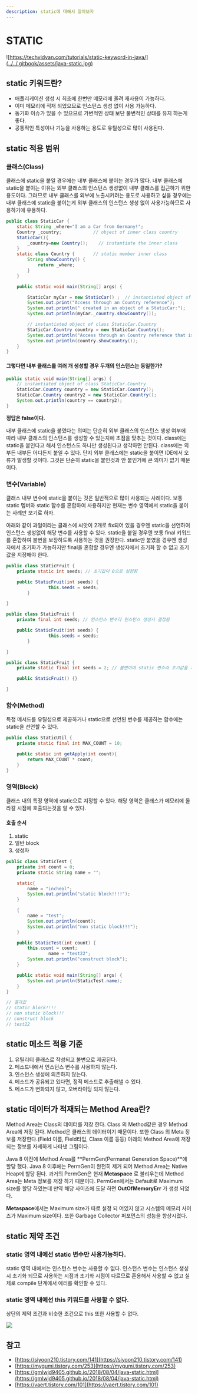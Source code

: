 ```yaml
---
description: static에 대해서 알아보자
---
```


# STATIC

![https://techvidvan.com/tutorials/static-keyword-in-java/](../../.gitbook/assets/java-static.jpg)

## static 키워드란?

* 애플리케이션 생성 시 최초에 한번만 메모리에 올려 재사용이 가능하다.
* 이미 메모리에 적재 되었으므로 인스턴스 생성 없이 사용 가능하다.
* 동기화 이슈가 있을 수 있으므로 가변적인 상태 보단 불변적인 상태를 유지 하는게 좋다.
* 공통적인 특성이나 기능을 사용하는 용도로 유틸성으로 많이 사용된다.

## static 적용 범위

### 클래스\(Class\)

클래스에 static을 붙일 경우에는 내부 클래스에 붙이는 경우가 많다. 내부 클래스에 static을 붙이는 이유는 외부 클래스의 인스턴스 생성없이 내부 클래스를 접근하기 위한 용도이다. 그러므로 내부 클래스를 외부에 노출시키려는 용도로 사용하고 싶을 경우에는 내부 클래스에 static을 붙이는게 외부 클래스의 인스턴스 생성 없이 사용가능하므로 사용하기에 유용하다.

```java
public class StaticCar {
    static String _where="I am a Car from Germany!";
    Country _country;            // object of inner class country
    StaticCar(){
        _country=new Country();    // instantiate the inner class
    }
    static class Country {       // static member inner class
        String showCountry() {
            return _where;
        }
    }

    public static void main(String[] args) {

        StaticCar myCar = new StaticCar() ;  // instantiated object of class StaticCar
        System.out.print("Access through an Country reference");
        System.out.println(" created in an object of a StaticCar:");
        System.out.println(myCar._country.showCountry());

        // instantiated object of class StaticCar.Country
        StaticCar.Country country = new StaticCar.Country();
        System.out.println("Access through an Country reference that is local:");
        System.out.println(country.showCountry());
    }
}
```

#### 그렇다면 내부 클래스를 여러 개 생성할 경우 두개의 인스턴스는 동일한가?

```java
public static void main(String[] args) {
    // instantiated object of class StaticCar.Country
    StaticCar.Country country = new StaticCar.Country();
    StaticCar.Country country2 = new StaticCar.Country();
    System.out.println(country == country2);
}
```

**정답은 false이다.**

내부 클래스에 static을 붙였다는 의미는 단순히 외부 클래스의 인스턴스 생성 여부에 따라 내부 클래스의 인스턴스를 생성할 수 있는지에 초점을 맞추는 것이다. class에는 static을 붙인다고 해서 인스턴스도 하나만 생성된다고 생각하면 안된다. class에는 외부든 내부든 어디든지 붙일 수 있다. 단지 외부 클래스에는 static을 붙이면 IDE에서 오류가 발생할 것이다. 그것은 단순히 static을 붙인것과 안 붙인거에 큰 의미가 없기 때문이다.

### 변수\(Variable\)

클래스 내부 변수에 static을 붙이는 것은 일반적으로 많이 사용되는 사례이다. 보통 static 멤버와 static 함수를 혼합하여 사용하지만 현재는 변수 영역에서 static을 붙이는 사례만 보기로 하자.

아래와 같이 과일이라는 클래스에 씨앗이 2개로 fix되어 있을 경우엔 static을 선언하여 인스턴스 생성없이 해당 변수를 사용할 수 있다. static을 붙일 경우엔 보통 final 키워드를 혼합하여 불변을 보장하도록 사용하는 것을 권장한다. static만 붙였을 경우엔 생성자에서 초기화가 가능하지만 final을 혼합할 경우엔 생성자에서 초기화 할 수 없고 초기값을 지정해야 한다.

```java
public class StaticFruit {
    private static int seeds; // 초기값이 0으로 설정됨

    public StaticFruit(int seeds) {
				this.seeds = seeds;
		}

}

public class StaticFruit {
    private final int seeds; // 인스턴스 변수라 인스턴스 생성시 결정됨

    public StaticFruit(int seeds) {
				this.seeds = seeds;
		}

}

public class StaticFruit {
    private static final int seeds = 2; // 불변이며 static 변수라 초기값을 지정해 주어야 한다. 

    public StaticFruit() {}

}
```

### 함수\(Method\)

특정 메서드를 유틸성으로 제공하거나 static으로 선언된 변수를 제공하는 함수에는 static을 선언할 수 있다.

```java
public class StaticUtil {
    private static final int MAX_COUNT = 10;

    public static int getApply(int count){
        return MAX_COUNT * count;
    }
}
```

### 영역\(Block\)

클래스 내의 특정 영역에 static으로 지정할 수 있다. 해당 영역은 클래스가 메모리에 올라갈 시점에 호출되는것을 알 수 있다.

#### 호출 순서

1. static
2. 일반 block
3. 생성자

```java
public class StaticTest {
    private int count = 0;
    private static String name = "";

    static{
        name = "incheol";
        System.out.println("static block!!!!");
    }

    {
        name = "test";
        System.out.println(count);
        System.out.println("non static block!!!");
    }

    public StaticTest(int count) {
        this.count = count;
				name = "test22";
        System.out.println("construct block");
    }

    public static void main(String[] args) {
        System.out.println(StaticTest.name);
    }
}

// 결과값
// static block!!!!
// non static block!!!
// construct block
// test22
```

## static 메소드 적용 기준

1. 유틸리티 클래스로 작성되고 불변으로 제공된다.
2. 메소드내에서 인스턴스 변수를 사용하지 않는다.
3. 인스턴스 생성에 의존하지 않는다.
4. 메소드가 공유되고 있다면, 정적 메소드로 추출해낼 수 있다.
5. 메소드가 변화되지 않고, 오버라이딩 되지 않는다.

## static 데이터가 적재되는 Method Area란?

Method Area는 Class의 데이터를 저장 한다. Class 의 Method같은 경우 Method Area에 저장 된다. Method은 클래스의 데이터이기 때문이다. 또한 Class 의 Meta 정보를 저장한다.\(Field 이름, Field타입, Class 이름 등등\) 아래의 Method Area에 저장되는 정보를 자세하게 나타낸 그림이다.

Java 8 이전에 Method Area를 \*\*PermGen\(Permanat Generation Space\)\*\*에 할당 했다. Java 8 이후에는 PermGen이 완전히 제거 되어 Method Area는 Native Heap에 할당 된다. 과거의 PermGen은 현재 **Metaspace** 로 불리우는데 Method Area는 Meta 정보를 저장 하기 때문이다. PermGen에서는 Default로 Maximum size를 할당 하였는데 만약 해당 사이즈에 도달 하면 **OutOfMemoryErr** 가 생성 되었다.

**Metaspace**에서는 Maximum size가 따로 설정 되 어있지 않고 시스템의 메모리 사이즈가 Maximum size이다. 또한 Garbage Collector 퍼포먼스의 성능을 향상시켰다.

## static 제약 조건

### static 영역 내에선 static 변수만 사용가능하다.

static 영역 내에서는 인스턴스 변수는 사용할 수 없다. 인스턴스 변수는 인스턴스 생성시 초기화 되므로 사용하는 시점과 초기화 시점이 다르므로 혼용해서 사용할 수 없고 실제로 compile 단계에서 에러를 확인할 수 있다.

### static 영역 내에선 this 키워드를 사용할 수 없다.

상단의 제약 조건과 비슷한 조건으로 this 또한 사용할 수 없다.

![](../../.gitbook/assets/111%20%2821%29.png)

## 참고

* [https://siyoon210.tistory.com/141](https://siyoon210.tistory.com/141)
* [https://mygumi.tistory.com/253](https://mygumi.tistory.com/253)
* [https://gmlwjd9405.github.io/2018/08/04/java-static.html](https://gmlwjd9405.github.io/2018/08/04/java-static.html)
* [https://vaert.tistory.com/101](https://vaert.tistory.com/101)


